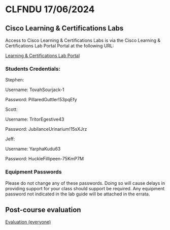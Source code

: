 
# CLFNDU 17/06/2024

## Cisco Learning & Certifications Labs

Access to Cisco Learning & Certifications Labs is via the Cisco Learning & Certifications Lab Portal Portal at the following URL:

[Learning & Certifications Lab Portal](https://htdlab.cisco.com/) 

### Students Credentials:

Stephen:

Username: TovahSourjack-1

Password: PillaredGuttler!53pqEfy

Scott:

Username: TritorEgestive43

Password: JubilanceUrinarium!15sXJrz

Jeff:

Username: YarphaKudu63

Password: HuckleFillipeen-75KmP7M

### Equipment Passwords

Please do not change any of these passwords. Doing so will cause delays in providing support for your class should support be required. Any equipment password not indicated in the lab guide will be attached in the errata. 



## Post-course evaluation

[Evaluation (everyone)](https://ciscocx.qualtrics.com/jfe/form/SV_9AAGU71qrxpEFrE?CID=3485302)
